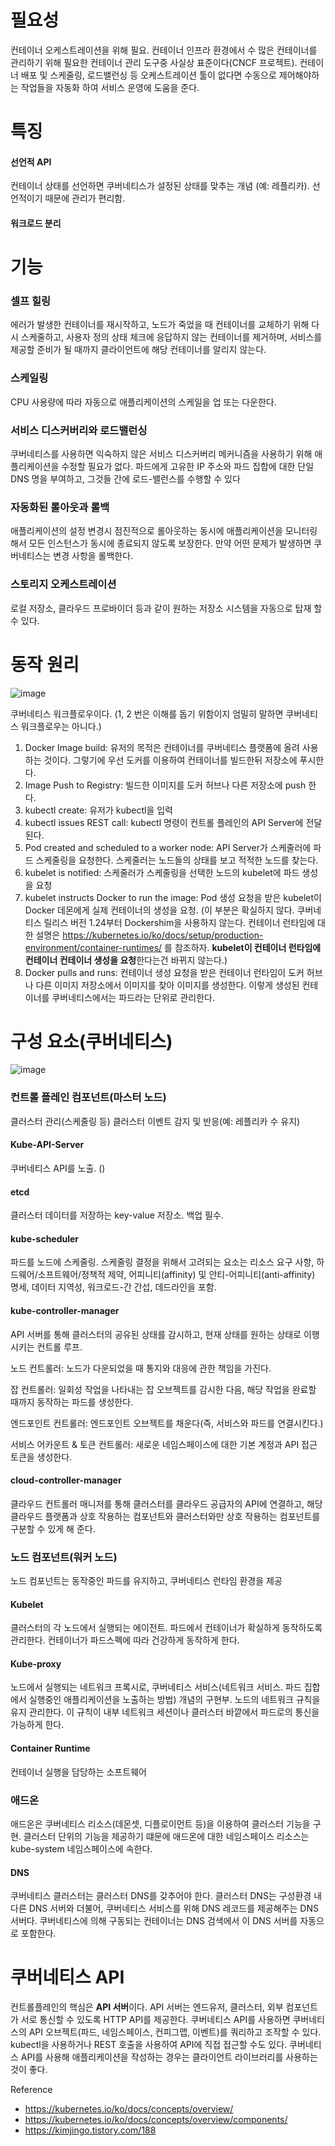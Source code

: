 # 필요성

컨테이너 오케스트레이션을 위해 필요. 컨테이너 인프라 환경에서 수 많은 컨테이너를 관리하기 위해 필요한 컨테이너 관리 도구중 사실상 표준이다(CNCF 프로젝트).
컨테이너 배포 및 스케줄링, 로드밸런싱 등 오케스트레이션 툴이 없다면 수동으로 제어해야하는 작업들을 자동화 하여 서비스 운영에 도움을 준다.

# 특징

#### 선언적 API

컨테이너 상태를 선언하면 쿠버네티스가 설정된 상태를 맞추는 개념 (예: 레플리카). 선언적이기 때문에 관리가 편리함.

#### 워크로드 분리

# 기능

### 셀프 힐링

에러가 발생한 컨테이너를 재시작하고, 노드가 죽었을 때 컨테이너를 교체하기 위해 다시 스케줄하고, 사용자 정의 상태 체크에 응답하지 않는 컨테이너를 제거하며,
서비스를 제공할 준비가 될 때까지 클라이언트에 해당 컨테이너를 알리지 않는다.

### 스케일링

CPU 사용량에 따라 자동으로 애플리케이션의 스케일을 업 또는 다운한다.

### 서비스 디스커버리와 로드밸런싱

쿠버네티스를 사용하면 익숙하지 않은 서비스 디스커버리 메커니즘을 사용하기 위해 애플리케이션을 수정할 필요가 없다. 
파드에게 고유한 IP 주소와 파드 집합에 대한 단일 DNS 명을 부여하고, 그것들 간에 로드-밸런스를 수행할 수 있다

### 자동화된 롤아웃과 롤백

애플리케이션의 설정 변경시 점진적으로 롤아웃하는 동시에 애플리케이션을 모니터링해서 모든 인스턴스가 동시에 종료되지 않도록 보장한다. 
만약 어떤 문제가 발생하면 쿠버네티스는 변경 사항을 롤백한다.


### 스토리지 오케스트레이션

로컬 저장소, 클라우드 프로바이더 등과 같이 원하는 저장소 시스템을 자동으로 탑재 할 수 있다.

# 동작 원리

![image](https://user-images.githubusercontent.com/28949162/211851524-33e2abcc-65ee-45b4-b94b-06e2b7232f5b.png)


쿠버네티스 워크플로우이다. (1, 2 번은 이해를 돕기 위함이지 엄밀히 말하면 쿠버네티스 워크플로우는 아니다.)

1. Docker Image build: 유저의 목적은 컨테이너를 쿠버네티스 플랫폼에 올려 사용하는 것이다. 그렇기에 우선 도커를 이용하여 컨테이너를 빌드한뒤 저장소에 푸시한다.
2. Image Push to Registry: 빌드한 이미지를 도커 허브나 다른 저장소에 push 한다.
3. kubectl create: 유저가 kubectl을 입력
4. kubectl issues REST call: kubectl 명령이 컨트롤 플레인의 API Server에 전달된다.
5. Pod created and scheduled to a worker node: API Server가 스케줄러에 파드 스케줄링을 요청한다. 스케줄러는 노드들의 상태를 보고 적적한 노드를 찾는다.
6. kubelet is notified: 스케줄러가 스케줄링을 선택한 노드의 kubelet에 파드 생성을 요청
7. kubelet instructs Docker to run the image: Pod 생성 요청을 받은 kubelet이 Docker 데몬에게 실제 컨테이너의 생성을 요청. (이 부분은 확실하지 않다. 쿠버네티스 릴리스 버전 1.24부터 Dockershim을 사용하지 않는다. 컨테이너 런타임에 대한 설명은 https://kubernetes.io/ko/docs/setup/production-environment/container-runtimes/ 를 참조하자. **kubelet이 컨테이너 런타임에 컨테이너 컨테이너 생성을 요청**한다는건 바뀌지 않는다.)
8. Docker pulls and runs: 컨테이너 생성 요청을 받은 컨테이너 런타임이 도커 허브나 다른 이미지 저장소에서 이미지를 찾아 이미지를 생성한다. 이렇게 생성된 컨테이너를 쿠버네티스에서는 파드라는 단위로 관리한다.

# 구성 요소(쿠버네티스)

![image](https://user-images.githubusercontent.com/28949162/211334863-93e1ac07-b79d-4a49-bfe2-9131ac56255d.png)



### 컨트롤 플레인 컴포넌트(마스터 노드)

클러스터 관리(스케줄링 등) 클러스터 이벤트 감지 및 반응(예: 레플리카 수 유지)

#### Kube-API-Server

쿠버네티스 API를 노출. ()

#### etcd

클러스터 데이터를 저장하는 key-value 저장소. 백업 필수.

#### kube-scheduler

파드를 노드에 스케줄링. 
스케줄링 결정을 위해서 고려되는 요소는 리소스 요구 사항, 하드웨어/소프트웨어/정책적 제약, 
어피니티(affinity) 및 안티-어피니티(anti-affinity) 명세, 데이터 지역성, 워크로드-간 간섭, 데드라인을 포함.

#### kube-controller-manager

API 서버를 통해 클러스터의 공유된 상태를 감시하고, 현재 상태를 원하는 상태로 이행시키는 컨트롤 루프.

노드 컨트롤러: 노드가 다운되었을 때 통지와 대응에 관한 책임을 가진다.

잡 컨트롤러: 일회성 작업을 나타내는 잡 오브젝트를 감시한 다음, 해당 작업을 완료할 때까지 동작하는 파드를 생성한다.

엔드포인트 컨트롤러: 엔드포인트 오브젝트를 채운다(즉, 서비스와 파드를 연결시킨다.)

서비스 어카운트 & 토큰 컨트롤러: 새로운 네임스페이스에 대한 기본 계정과 API 접근 토큰을 생성한다.

#### cloud-controller-manager
 
클라우드 컨트롤러 매니저를 통해 클러스터를 클라우드 공급자의 API에 연결하고, 해당 클라우드 플랫폼과 상호 작용하는 컴포넌트와 클러스터와만 상호 작용하는 컴포넌트를 구분할 수 있게 해 준다.

### 노드 컴포넌트(워커 노드)

노드 컴포넌트는 동작중인 파드를 유지하고, 쿠버네티스 런타임 환경을 제공

#### Kubelet

클러스터의 각 노드에서 실행되는 에이전트. 파드에서 컨테이너가 확실하게 동작하도록 관리한다.
컨테이너가 파드스펙에 따라 건강하게 동작하게 한다. 

#### Kube-proxy

노드에서 실행되는 네트워크 프록시로, 쿠버네티스 서비스(네트워크 서비스. 파드 집합에서 실행중인 애플리케이션을 노출하는 방법) 개념의 구현부.
노드의 네트워크 규칙을 유지 관리한다. 이 규칙이 내부 네트워크 세션이나 클러스터 바깥에서 파드로의 통신을 가능하게 한다.

#### Container Runtime

컨테이너 실행을 담당하는 소프트웨어

### 애드온

애드온은 쿠버네티스 리소스(데몬셋, 디플로이먼트 등)을 이용하여 클러스터 기능을 구현. 클러스터 단위의 기능을 제공하기 떄문에 애드온에 대한 네임스페이스 리소스는 kube-system 네임스페이스에 속한다.

#### DNS

쿠버네티스 클러스터는 클러스터 DNS를 갖추어야 한다. 클러스터 DNS는 구성환경 내 다른 DNS 서버와 더불어, 쿠버네티스 서비스를 위해 DNS 레코드를 제공해주는 DNS 서버다. 쿠버네티스에 의해 구동되는 컨테이너는 DNS 검색에서 이 DNS 서버를 자동으로 포함한다.

# 쿠버네티스 API

컨트롤플레인의 핵심은 **API 서버**이다. API 서버는 엔드유저, 클러스터, 외부 컴포넌트가 서로 통신할 수 있도록 HTTP API를 제공한다.
쿠버네티스 API를 사용하면 쿠버네티스의 API 오브젝트(파드, 네임스페이스, 컨피그맵, 이벤트)를 쿼리하고 조작할 수 있다.
kubectl을 사용하거나 REST 호출을 사용하여 API에 직접 접근할 수도 있다.
쿠버네티스 API를 사용해 애플리케이션을 작성하는 경우는 클라이언트 라이브러리를 사용하는 것이 좋다.

Reference
- https://kubernetes.io/ko/docs/concepts/overview/
- https://kubernetes.io/ko/docs/concepts/overview/components/
- https://kimjingo.tistory.com/188
